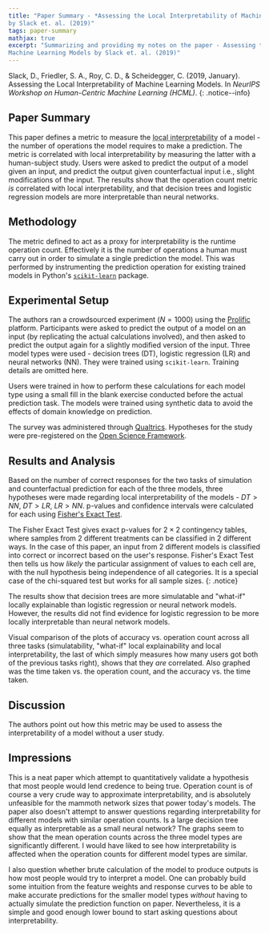 ```yaml
---
title: "Paper Summary - *Assessing the Local Interpretability of Machine Learning Models*
by Slack et. al. (2019)"
tags: paper-summary
mathjax: true
excerpt: "Summarizing and providing my notes on the paper - Assessing the Local Interpretability of
Machine Learning Models by Slack et. al. (2019)"
---
```


Slack, D., Friedler, S. A., Roy, C. D., & Scheidegger, C. (2019, January). Assessing the Local
Interpretability of Machine Learning Models. In *NeurIPS Workshop on Human-Centric Machine Learning
(HCML)*.
[<i class="far fa-file-pdf"></i>](https://par.nsf.gov/servlets/purl/10187139)
{: .notice--info}

## Paper Summary

This paper defines a metric to measure the <abbr title="local interpretability assesses whether
a single decision is interpretable, as opposed to global interpretability which assesses whether the
model as a whole is interpretable">local interpretability</abbr> of a model - the number of
operations the model requires to make a prediction. The metric is correlated with local
interpretability by measuring the latter with a human-subject study. Users were asked to predict the
output of a model given an input, and predict the output given counterfactual input i.e., slight
modifications of the input. The results show that the operation count metric *is* correlated with
local interpretability, and that decision trees and logistic regression models are more
interpretable than neural networks.

## Methodology

The metric defined to act as a proxy for interpretability is the runtime operation count.
Effectively it is the number of operations a human must carry out in order to simulate a single
prediction the model. This was performed by instrumenting the prediction operation for existing
trained models in Python's [`scikit-learn`](https://scikit-learn.org/) package.

## Experimental Setup

The authors ran a crowdsourced experiment $(N=1000)$ using the [Prolific](https://www.prolific.co/)
platform. Participants were asked to predict the output of a model on an input (by replicating the
actual calculations involved), and then asked to predict the output again for a slightly modified
version of the input. Three model types were used - decision trees (DT), logistic regression (LR)
and neural networks (NN). They were trained using `scikit-learn`. Training details are omitted here.

Users were trained in how to perform these calculations for each model type using a small fill in
the blank exercise conducted before the actual prediction task. The models were trained using
synthetic data to avoid the effects of domain knowledge on prediction.

The survey was administered through
[Qualtrics](https://www.qualtrics.com/education/student-and-faculty-research/). Hypotheses for the
study were pre-registered on the [Open Science Framework](https://osf.io/).

## Results and Analysis

Based on the number of correct responses for the two tasks of simulation and counterfactual
prediction for each of the three models, three hypotheses were made regarding local interpretability
of the models - $DT > NN$, $DT > LR$, $LR > NN$. p-values and confidence intervals were calculated
for each using [Fisher's Exact Test](https://en.wikipedia.org/wiki/Fisher%27s_exact_test).

The Fisher Exact Test gives exact p-values for $2 \times 2$ contingency tables, where samples from
$2$ different treatments can be classified in $2$ different ways. In the case of this paper, an
input from $2$ different models is classified into correct or incorrect based on the user's
response. Fisher's Exact Test then tells us how *likely* the particular assignment of values to each
cell are, with the null hypothesis being independence of all categories. It is a special case of the
chi-squared test but works for all sample sizes.
{: .notice}

The results show that decision trees are more simulatable and "what-if" locally explainable than
logistic regression or neural network models. However, the results did not find evidence for
logistic regression to be more locally interpretable than neural network models.

Visual comparison of the plots of accuracy vs. operation count across all three tasks
(simulatability, "what-if" local explainability and local interpretability, the last of which simply
measures how many users got both of the previous tasks right), shows that they *are* correlated.
Also graphed was the time taken vs. the operation count, and the accuracy vs. the time taken.

## Discussion

The authors point out how this metric may be used to assess the interpretability of a model without
a user study.

## Impressions

This is a neat paper which attempt to quantitatively validate a hypothesis that most people would
lend credence to being true. Operation count is of course a very crude way to approximate
interpretability, and is absolutely unfeasible for the mammoth network sizes that power today's
models. The paper also doesn't attempt to answer questions regarding interpretability for different
models with similar operation counts. Is a large decision tree equally as interpretable as a small
neural network? The graphs seem to show that the mean operation counts across the three model types
are significantly different. I would have liked to see how interpretability is affected when the
operation counts for different model types are similar.

I also question whether brute calculation of the model to produce outputs is how most people would
try to interpret a model. One can probably build some intuition from the feature weights and
response curves to be able to make accurate predictions for the smaller model types *without* having
to actually simulate the prediction function on paper. Nevertheless, it is a simple and good enough
lower bound to start asking questions about interpretability.
